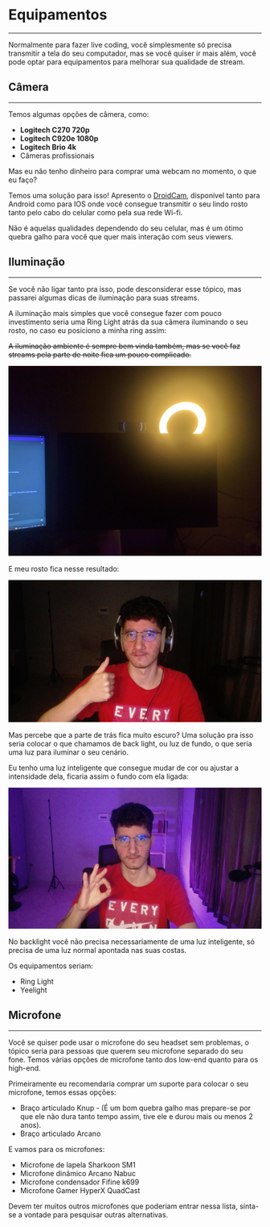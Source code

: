 # Equipamentos

---

Normalmente para fazer live coding, você simplesmente só precisa transmitir a tela do seu computador, mas se você quiser ir mais além, você pode optar para equipamentos para melhorar sua qualidade de stream.

## Câmera

---

Temos algumas opções de câmera, como:

- **Logitech C270 720p**
- **Logitech C920e 1080p**
- **Logitech Brio 4k**
- Câmeras profissionais

Mas eu não tenho dinheiro para comprar uma webcam no momento, o que eu faço?

Temos uma solução para isso! Apresento o [DroidCam](https://www.dev47apps.com/), disponível tanto para Android como para IOS onde você consegue transmitir o seu lindo rosto tanto pelo cabo do celular como pela sua rede Wi-fi.

Não é aquelas qualidades dependendo do seu celular, mas é um ótimo quebra galho para você que quer mais interação com seus viewers.

## Iluminação

---

Se você não ligar tanto pra isso, pode desconsiderar esse tópico, mas passarei algumas dicas de iluminação para suas streams.

A iluminação mais simples que você consegue fazer com pouco investimento seria uma Ring Light atrás da sua câmera iluminando o seu rosto, no caso eu posiciono a minha ring assim:

~~A iluminação ambiente é sempre bem vinda também, mas se você faz streams pela parte de noite fica um pouco complicado.~~

![Iluminação pela camera](/assets/ilumination-camera.png)

E meu rosto fica nesse resultado:

![Meu rosto](/assets/me1.png)

Mas percebe que a parte de trás fica muito escuro? Uma solução pra isso seria colocar o que chamamos de back light, ou luz de fundo, o que seria uma luz para iluminar o seu cenário.

Eu tenho uma luz inteligente que consegue mudar de cor ou ajustar a intensidade dela, ficaria assim o fundo com ela ligada:

![Meu rosto 2](/assets/me2.png)

No backlight você não precisa necessariamente de uma luz inteligente, só precisa de uma luz normal apontada nas suas costas.

Os equipamentos seriam:

- Ring Light
- Yeelight

## Microfone

---

Você se quiser pode usar o microfone do seu headset sem problemas, o tópico seria para pessoas que querem seu microfone separado do seu fone. Temos várias opções de microfone tanto dos low-end quanto para os high-end.

Primeiramente eu recomendaria comprar um suporte para colocar o seu microfone, temos essas opções:

- Braço articulado Knup - (É um bom quebra galho mas prepare-se por que ele não dura tanto tempo assim, tive ele e durou mais ou menos 2 anos).
- Braço articulado Arcano

E vamos para os microfones:

- Microfone de lapela Sharkoon SM1
- Microfone dinâmico Arcano Nabuc
- Microfone condensador Fifine k699
- Microfone Gamer HyperX QuadCast

Devem ter muitos outros microfones que poderiam entrar nessa lista, sinta-se a vontade para pesquisar outras alternativas.
